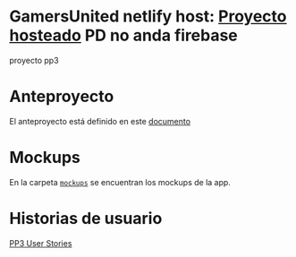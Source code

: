 # GamersUnited netlify host: [Proyecto hosteado](https://gamersunited-web.netlify.app) PD no anda firebase
proyecto pp3
# Anteproyecto
El anteproyecto está definido en este [documento](https://drive.google.com/file/d/1Qs5E6DYQLrGiizaLAWP8_3dCXG5wlk0d/view?usp=sharing)
# Mockups
En la carpeta [`mockups`](/mockups/) se encuentran los mockups de la app.
# Historias de usuario
[PP3 User Stories](https://github.com/users/germandgm/projects/1/views/1)

